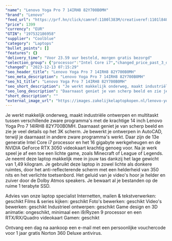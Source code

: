 ```yaml
---
"name": "Lenovo Yoga Pro 7 14IRH8 82Y700B0MH"
"brand": "Lenovo"
"feed_url": "https://prf.hn/click/camref:1100l383M/creativeref:1101l84031/destination:https%3A%2F%2Fwww.coolblue.nl%2Fproduct%2F933462"
"price": 1399
"currency": "EUR"
"GTIN": "197532186958"
"supplier": "Coolblue"
"category": "Laptops"
"bullet_points": []
"features": {}
"delivery_time": "Voor 23.59 uur besteld, morgen gratis bezorgd"
"selection_group": {"processor":"Intel Core i7","changed_price_past_3_days":false,"product_family":"Yoga"}
"changed": "2023-12-13 07:15:29"
"seo_header_title": "Lenovo Yoga Pro 7 14IRH8 82Y700B0MH"
"seo_meta_description": "Lenovo Yoga Pro 7 14IRH8 82Y700B0MH"
"seo_h1_title": "Lenovo Yoga Pro 7 14IRH8 82Y700B0MH"
"seo_short_description": "Je werkt makkelijk onderweg, maakt industriële ontwerpen en multitaskt tussen verschillende zware programma's met de krachtige 14 inch Lenovo Yoga Pro 7 14IRH8 82Y700B0MH."
"seo_long_description": "Daarnaast geniet je van scherp beeld en zie je veel details op het 3K scherm. Je bewerkt je ontwerpen in AutoCAD, terwijl je daarnaast in andere zware programma's werkt. Daar zijn de 13e generatie Intel Core i7 processor en het 16 gigabyte werkgeheugen en de NVIDIA GeForce RTX 3050 videokaart krachtig genoeg voor. Na je werk speel je af een toe een lichte game, zoals Minecraft of League of Legends. Je neemt deze laptop makkelijk mee in jouw tas dankzij het lage gewicht van 1,49 kilogram. Je gebruikt deze laptop in zowel lichte als donkere ruimtes, door het anti-reflecterende scherm met een helderheid van 350 nits en het verlichte toetsenbord. Het geluid van je video's hoor je helder en zuiver door de Dolby Atmos speakers. Je bewaart al je bestanden op de ruime 1 terabyte SSD. \r\n\r\nAdvies van onze laptop specialist\r\nInternetten, mailen & tekstverwerken: geschikt\r\nFilms & series kijken: geschikt\r\nFoto's bewerken: geschikt\r\nVideo's bewerken: geschikt\r\nIndustrieel ontwerpen: geschikt\r\nGame design en 3D animatie: ongeschikt, minimaal een i9/Ryzen 9 processor en een RTX/RX/Quadro videokaart\r\nGamen: geschikt\r\n \r\nOntvang een dag na aankoop een e-mail met een persoonlijke vouchercode voor 1 jaar gratis Norton 360 Deluxe antivirus."
"short_description": ""
"external_image_url": "https://images.zakelijkelaptopkopen.nl/lenovo-yoga-pro-7-14irh8-82y700b0mh.webp"
---
```


Je werkt makkelijk onderweg, maakt industriële ontwerpen en multitaskt tussen verschillende zware programma's met de krachtige 14 inch Lenovo Yoga Pro 7 14IRH8 82Y700B0MH. Daarnaast geniet je van scherp beeld en zie je veel details op het 3K scherm. Je bewerkt je ontwerpen in AutoCAD, terwijl je daarnaast in andere zware programma's werkt. Daar zijn de 13e generatie Intel Core i7 processor en het 16 gigabyte werkgeheugen en de NVIDIA GeForce RTX 3050 videokaart krachtig genoeg voor. Na je werk speel je af een toe een lichte game, zoals Minecraft of League of Legends. Je neemt deze laptop makkelijk mee in jouw tas dankzij het lage gewicht van 1,49 kilogram. Je gebruikt deze laptop in zowel lichte als donkere ruimtes, door het anti-reflecterende scherm met een helderheid van 350 nits en het verlichte toetsenbord. Het geluid van je video's hoor je helder en zuiver door de Dolby Atmos speakers. Je bewaart al je bestanden op de ruime 1 terabyte SSD.

Advies van onze laptop specialist
Internetten, mailen & tekstverwerken: geschikt
Films & series kijken: geschikt
Foto's bewerken: geschikt
Video's bewerken: geschikt
Industrieel ontwerpen: geschikt
Game design en 3D animatie: ongeschikt, minimaal een i9/Ryzen 9 processor en een RTX/RX/Quadro videokaart
Gamen: geschikt
 
Ontvang een dag na aankoop een e-mail met een persoonlijke vouchercode voor 1 jaar gratis Norton 360 Deluxe antivirus.